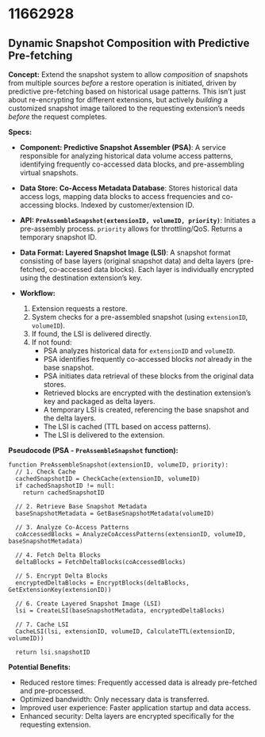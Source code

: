 # 11662928

## Dynamic Snapshot Composition with Predictive Pre-fetching

**Concept:** Extend the snapshot system to allow *composition* of snapshots from multiple sources *before* a restore operation is initiated, driven by predictive pre-fetching based on historical usage patterns. This isn’t just about re-encrypting for different extensions, but actively *building* a customized snapshot image tailored to the requesting extension’s needs *before* the request completes.

**Specs:**

*   **Component: Predictive Snapshot Assembler (PSA)**: A service responsible for analyzing historical data volume access patterns, identifying frequently co-accessed data blocks, and pre-assembling virtual snapshots.
*   **Data Store: Co-Access Metadata Database**: Stores historical data access logs, mapping data blocks to access frequencies and co-accessing blocks. Indexed by customer/extension ID.
*   **API: `PreAssembleSnapshot(extensionID, volumeID, priority)`**:  Initiates a pre-assembly process. `priority` allows for throttling/QoS. Returns a temporary snapshot ID.
*   **Data Format: Layered Snapshot Image (LSI)**: A snapshot format consisting of base layers (original snapshot data) and delta layers (pre-fetched, co-accessed data blocks).  Each layer is individually encrypted using the destination extension’s key.
*   **Workflow:**

    1.  Extension requests a restore.
    2.  System checks for a pre-assembled snapshot (using `extensionID`, `volumeID`).
    3.  If found, the LSI is delivered directly.
    4.  If not found:
        *   PSA analyzes historical data for `extensionID` and `volumeID`.
        *   PSA identifies frequently co-accessed blocks *not* already in the base snapshot.
        *   PSA initiates data retrieval of these blocks from the original data stores.
        *   Retrieved blocks are encrypted with the destination extension’s key and packaged as delta layers.
        *   A temporary LSI is created, referencing the base snapshot and the delta layers.
        *   The LSI is cached (TTL based on access patterns).
        *   The LSI is delivered to the extension.

**Pseudocode (PSA - `PreAssembleSnapshot` function):**

```pseudocode
function PreAssembleSnapshot(extensionID, volumeID, priority):
  // 1. Check Cache
  cachedSnapshotID = CheckCache(extensionID, volumeID)
  if cachedSnapshotID != null:
    return cachedSnapshotID

  // 2. Retrieve Base Snapshot Metadata
  baseSnapshotMetadata = GetBaseSnapshotMetadata(volumeID)

  // 3. Analyze Co-Access Patterns
  coAccessedBlocks = AnalyzeCoAccessPatterns(extensionID, volumeID, baseSnapshotMetadata)

  // 4. Fetch Delta Blocks
  deltaBlocks = FetchDeltaBlocks(coAccessedBlocks)

  // 5. Encrypt Delta Blocks
  encryptedDeltaBlocks = EncryptBlocks(deltaBlocks, GetExtensionKey(extensionID))

  // 6. Create Layered Snapshot Image (LSI)
  lsi = CreateLSI(baseSnapshotMetadata, encryptedDeltaBlocks)

  // 7. Cache LSI
  CacheLSI(lsi, extensionID, volumeID, CalculateTTL(extensionID, volumeID))

  return lsi.snapshotID
```

**Potential Benefits:**

*   Reduced restore times:  Frequently accessed data is already pre-fetched and pre-processed.
*   Optimized bandwidth: Only necessary data is transferred.
*   Improved user experience: Faster application startup and data access.
*   Enhanced security: Delta layers are encrypted specifically for the requesting extension.